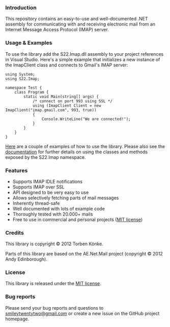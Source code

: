 ### Introduction

This repository contains an easy-to-use and well-documented .NET assembly for communicating with and
receiving electronic mail from an Internet Message Access Protocol (IMAP) server.


### Usage & Examples

To use the library add the S22.Imap.dll assembly to your project references in Visual Studio. Here's
a simple example that initializes a new instance of the ImapClient class and connects to Gmail's
IMAP server:

	using System;
	using S22.Imap;

	namespace Test {
		class Program {
			static void Main(string[] args) {
				/* connect on port 993 using SSL */
				using (ImapClient Client = new ImapClient("imap.gmail.com", 993, true))
				{
					Console.WriteLine("We are connected!");
				}
			}
		}
	}

[Here](https://github.com/smiley22/S22.Imap/blob/master/Examples.md) are a couple of examples of how to use
the library. Please also see the [documentation](http://smiley22.github.com/S22.Imap/Documentation/) for
further details on using the classes and methods exposed by the S22.Imap namespace.

### Features

+ Supports IMAP IDLE notifications
+ Supports IMAP over SSL
+ API designed to be very easy to use
+ Allows selectively fetching parts of mail messages
+ Inherently thread-safe
+ Well documented with lots of example code
+ Thoroughly tested with 20.000+ mails
+ Free to use in commercial and personal projects ([MIT license](https://github.com/smiley22/S22.Imap/blob/master/License.md))

### Credits

This library is copyright © 2012 Torben Könke.

Parts of this library are based on the AE.Net.Mail project (copyright © 2012 Andy Edinborough).


### License

This library is released under the [MIT license](https://github.com/smiley22/S22.Imap/blob/master/License.md).


### Bug reports

Please send your bug reports and questions to [smileytwentytwo@gmail.com](mailto:smileytwentytwo@gmail.com) or create a new
issue on the GitHub project homepage.
